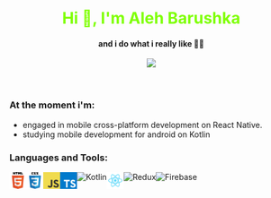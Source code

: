 <h1 style="color:chartreuse;" align="center">Hi 👋, I'm Aleh Barushka</h1>
<h4 align="center">and i do what i really like 👨‍💻</h3>

<p align="center">
  <img src="https://www.codewars.com/users/AlehBarushka/badges/micro">
</p>

<br/>

### At the moment i'm:
  - engaged in mobile cross-platform development on React Native.  
  - studying mobile development for android on Kotlin

### Languages and Tools:

<img align="left" alt="HTML5" height="30px" src="https://raw.githubusercontent.com/github/explore/80688e429a7d4ef2fca1e82350fe8e3517d3494d/topics/html/html.png" />
<img align="left" alt="CSS3" height="30px" src="https://raw.githubusercontent.com/github/explore/80688e429a7d4ef2fca1e82350fe8e3517d3494d/topics/css/css.png" />
<img align="left" alt="JavaScript" height="30px" src="https://raw.githubusercontent.com/github/explore/80688e429a7d4ef2fca1e82350fe8e3517d3494d/topics/javascript/javascript.png" />
<img align="left" alt="TypeScript" height="30px" src="https://raw.githubusercontent.com/github/explore/80688e429a7d4ef2fca1e82350fe8e3517d3494d/topics/typescript/typescript.png" />
<img align="left" alt="Kotlin" height="30px" src="https://img.icons8.com/color/512/kotlin.png" />
<img align="left" alt="React" height="30px" src="https://raw.githubusercontent.com/github/explore/80688e429a7d4ef2fca1e82350fe8e3517d3494d/topics/react/react.png" />
<img align="left" alt="Redux" height="30px" src="https://img.icons8.com/color/480/redux.png" />
<img align="left" alt="Firebase" height="30px" src="https://cdn4.iconfinder.com/data/icons/google-i-o-2016/512/google_firebase-2-512.png" />
